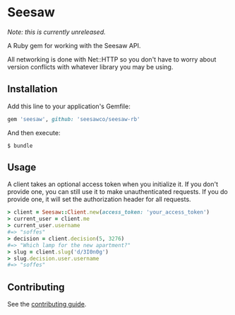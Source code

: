 # Seesaw

*Note: this is currently unreleased.*

A Ruby gem for working with the Seesaw API.

All networking is done with Net::HTTP so you don't have to worry about version conflicts with whatever library you may be using.

## Installation

Add this line to your application's Gemfile:

``` ruby
gem 'seesaw', github: 'seesawco/seesaw-rb'
```

And then execute:

    $ bundle

## Usage

A client takes an optional access token when you initialize it. If you don't provide one, you can still use it to make unauthenticated requests. If you do provide one, it will set the authorization header for all requests.

``` ruby
> client = Seesaw::Client.new(access_token: 'your_access_token')
> current_user = client.me
> current_user.username
#=> "soffes"
> decision = client.decision(5, 3276)
#=> "Which lamp for the new apartment?"
> slug = client.slug('d/3I0n0g')
> slug.decision.user.username
#=> "soffes"
```

## Contributing

See the [contributing guide](https://github.com/seesawco/seesaw-rb/blob/master/Contributing.markdown).
